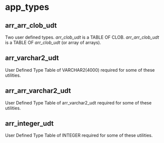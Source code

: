 # app_types

## arr_arr_clob_udt

Two user defined types. *arr_clob_udt* is a TABLE OF CLOB. *arr_arr_clob_udt* is a 
TABLE OF *arr_clob_udt* (or array of arrays).

## arr_varchar2_udt

User Defined Type Table of VARCHAR2(4000) required for some of these utilities. 

## arr_arr_varchar2_udt

User Defined Type Table of arr_varchar2_udt required for some of these utilities. 

## arr_integer_udt

User Defined Type Table of INTEGER required for some of these utilities. 

